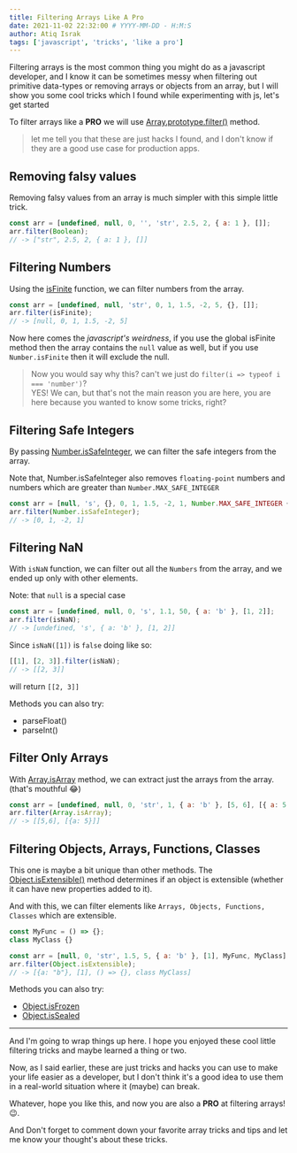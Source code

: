 ```yaml
---
title: Filtering Arrays Like A Pro
date: 2021-11-02 22:32:00 # YYYY-MM-DD - H:M:S
author: Atiq Israk
tags: ['javascript', 'tricks', 'like a pro']
---
```


Filtering arrays is the most common thing you might do as a javascript
developer, and I know it can be sometimes messy when filtering out primitive
data-types or removing arrays or objects from an array, but I will show you some
cool tricks which I found while experimenting with js, let's get started

To filter arrays like a **PRO** we will use
[Array.prototype.filter()](https://developer.mozilla.org/en-US/docs/Web/JavaScript/Reference/Global_Objects/Array/filter)
method.

> let me tell you that these are just hacks I found, and I don't know if they
> are a good use case for production apps.

## Removing falsy values

Removing falsy values from an array is much simpler with this simple little
trick.

```js
const arr = [undefined, null, 0, '', 'str', 2.5, 2, { a: 1 }, []];
arr.filter(Boolean);
// -> ["str", 2.5, 2, { a: 1 }, []]
```

## Filtering Numbers

Using the
[isFinite](https://developer.mozilla.org/en-US/docs/Web/JavaScript/Reference/Global_Objects/Number/isFinite)
function, we can filter numbers from the array.

```js
const arr = [undefined, null, 'str', 0, 1, 1.5, -2, 5, {}, []];
arr.filter(isFinite);
// -> [null, 0, 1, 1.5, -2, 5]
```

Now here comes the _javascript's weirdness_, if you use the global isFinite
method then the array contains the `null` value as well, but if you use
`Number.isFinite` then it will exclude the null.

> Now you would say why this? can't we just do
> `filter(i => typeof i === 'number')`?  
> YES! We can, but that's not the main reason you are here, you are here because
> you wanted to know some tricks, right?

## Filtering Safe Integers

By passing
[Number.isSafeInteger](https://developer.mozilla.org/en-US/docs/Web/JavaScript/Reference/Global_Objects/Number/isSafeInteger),
we can filter the safe integers from the array.

Note that, Number.isSafeInteger also removes `floating-point` numbers and
numbers which are greater than `Number.MAX_SAFE_INTEGER`

```js
const arr = [null, 's', {}, 0, 1, 1.5, -2, 1, Number.MAX_SAFE_INTEGER + 1];
arr.filter(Number.isSafeInteger);
// -> [0, 1, -2, 1]
```

## Filtering NaN

With `isNaN` function, we can filter out all the `Numbers` from the array, and
we ended up only with other elements.

Note: that `null` is a special case

```js
const arr = [undefined, null, 0, 's', 1.1, 50, { a: 'b' }, [1, 2]];
arr.filter(isNaN);
// -> [undefined, 's', { a: 'b' }, [1, 2]]
```

Since `isNaN([1])` is `false` doing like so:

```js
[[1], [2, 3]].filter(isNaN);
// -> [[2, 3]]
```

will return `[[2, 3]]`

Methods you can also try:

- parseFloat()
- parseInt()

## Filter Only Arrays

With
[Array.isArray](https://developer.mozilla.org/en-US/docs/Web/JavaScript/Reference/Global_Objects/Array/isArray)
method, we can extract just the arrays from the array. (that's mouthful 😂)

```js
const arr = [undefined, null, 0, 'str', 1, { a: 'b' }, [5, 6], [{ a: 5 }]];
arr.filter(Array.isArray);
// -> [[5,6], [{a: 5}]]
```

## Filtering Objects, Arrays, Functions, Classes

This one is maybe a bit unique than other methods. The
[Object.isExtensible()](https://developer.mozilla.org/en-US/docs/Web/JavaScript/Reference/Global_Objects/Object/isExtensible)
method determines if an object is extensible (whether it can have new properties
added to it).

And with this, we can filter elements like `Arrays, Objects, Functions, Classes`
which are extensible.

```js
const MyFunc = () => {};
class MyClass {}

const arr = [null, 0, 'str', 1.5, 5, { a: 'b' }, [1], MyFunc, MyClass];
arr.filter(Object.isExtensible);
// -> [{a: "b"}, [1], () => {}, class MyClass]
```

Methods you can also try:

- [Object.isFrozen](https://developer.mozilla.org/en-US/docs/Web/JavaScript/Reference/Global_Objects/Object/isFrozen)
- [Object.isSealed](https://developer.mozilla.org/en-US/docs/Web/JavaScript/Reference/Global_Objects/Object/isSealed)

---

And I'm going to wrap things up here. I hope you enjoyed these cool little
filtering tricks and maybe learned a thing or two.

Now, as I said earlier, these are just tricks and hacks you can use to make your
life easier as a developer, but I don't think it's a good idea to use them in a
real-world situation where it (maybe) can break.

Whatever, hope you like this, and now you are also a **PRO** at filtering
arrays! 😉.

And Don't forget to comment down your favorite array tricks and tips and let me
know your thought's about these tricks.
